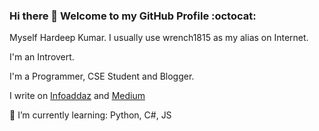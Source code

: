 ### Hi there 👋 Welcome to my GitHub Profile :octocat:

Myself Hardeep Kumar. I usually use wrench1815 as my alias on Internet.

I'm an Introvert.

I'm a Programmer, CSE Student and Blogger.

I write on [Infoaddaz](https://infoaddaz.com) and [Medium](https://medium.com/@hardeepkumar1815)

🌱 I’m currently learning: Python, C#, JS

<!--
**wrench1815/wrench1815** is a ✨ _special_ ✨ repository because its `README.md` (this file) appears on your GitHub profile.

Here are some ideas to get you started:

- 🔭 I’m currently working on ...
- 🌱 I’m currently learning ...
- 👯 I’m looking to collaborate on ...
- 🤔 I’m looking for help with ...
- 💬 Ask me about ...
- 📫 How to reach me: ...
- 😄 Pronouns: ...
- ⚡ Fun fact: ...
-->
